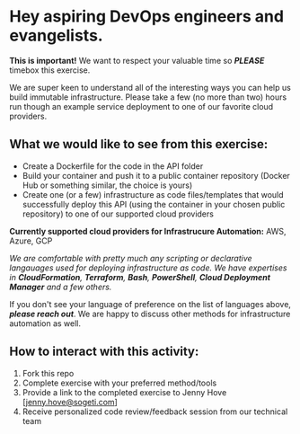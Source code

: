 # Hey aspiring DevOps engineers and evangelists. 
**This is important!** We want to respect your valuable time so **_PLEASE_** timebox this exercise.

We are super keen to understand all of the interesting ways you can help us build immutable infrastructure. Please take a few (no more than two) hours run though an example service deployment to one of our favorite cloud providers.

## What we would like to see from this exercise:
* Create a Dockerfile for the code in the API folder
* Build your container and push it to a public container repository (Docker Hub or something similar, the choice is yours)
* Create one (or a few) infrastructure as code files/templates that would successfully deploy this API (using the container in your chosen public repository) to one of our supported cloud providers

**Currently supported cloud providers for Infrastrucure Automation:** AWS, Azure, GCP

_We are comfortable with pretty much any scripting or declarative langauages used for deploying infrastructure as code. We have expertises in **CloudFormation**, **Terraform**, **Bash**, **PowerShell**, **Cloud Deployment Manager** and a few others._

If you don't see your language of preference on the list of languages above, **_please reach out_**. We are happy to discuss other methods for infrastructure automation as well.

## How to interact with this activity:
1. Fork this repo
2. Complete exercise with your preferred method/tools
3. Provide a link to the completed exercise to Jenny Hove [jenny.hove@sogeti.com]
4. Receive personalized code review/feedback session from our technical team



